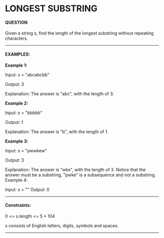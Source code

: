 # LONGEST SUBSTRING 

#### QUESTION
Given a string s, find the length of the longest substring without repeating characters.
*** 

#### EXAMPLES:
**Example 1:**

Input: s = "abcabcbb"

Output: 3

Explanation: The answer is "abc", with the length of 3.

**Example 2:**

Input: s = "bbbbb"

Output: 1

Explanation: The answer is "b", with the length of 1.

**Example 3:**

Input: s = "pwwkew"

Output: 3

Explanation: The answer is "wke", with the length of 3.
Notice that the answer must be a substring, "pwke" is a subsequence and not a substring.
Example 4:

Input: s = ""
Output: 0
 
***
#### Constraints:

0 <= s.length <= 5 * 104

s consists of English letters, digits, symbols and spaces.
***
